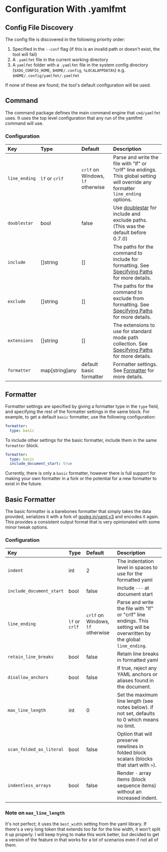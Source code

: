 # Configuration With .yamlfmt

## Config File Discovery

The config file is discovered in the following priority order:

1. Specified in the `--conf` flag (if this is an invalid path or doesn't exist, the tool will fail)
2. A `.yamlfmt` file in the current working directory
3. A `yamlfmt` folder with a `.yamlfmt` file in the system config directory (`$XDG_CONFIG_HOME`, `$HOME/.config`, `%LOCALAPPDATA%`) e.g. `$HOME/.config/yamlfmt/.yamlfmt`

If none of these are found, the tool's default configuration will be used.

## Command

The command package defines the main command engine that `cmd/yamlfmt` uses. It uses the top level configuration that any run of the yamlfmt command will use.

### Configuration

| Key                      | Type           | Default | Description |
|:-------------------------|:---------------|:--------|:------------|
| `line_ending`            | `lf` or `crlf` | `crlf` on Windows, `lf` otherwise | Parse and write the file with "lf" or "crlf" line endings. This global setting will override any formatter `line_ending` options. |
| `doublestar`             | bool           | false   | Use [doublestar](https://github.com/bmatcuk/doublestar) for include and exclude paths. (This was the default before 0.7.0) |
| `include`                | []string       | []      | The paths for the command to include for formatting. See [Specifying Paths][] for more details. |
| `exclude`                | []string       | []      | The paths for the command to exclude from formatting. See [Specifying Paths][] for more details. |
| `extensions`             | []string       | []      | The extensions to use for standard mode path collection. See [Specifying Paths][] for more details. |
| `formatter`              | map[string]any | default basic formatter | Formatter settings. See [Formatter](#formatter) for more details. |

## Formatter

Formatter settings are specified by giving a formatter type in the `type` field, and specifying the rest of the formatter settings in the same block. For example, to get a default `basic` formatter, use the following configuration:
```yaml
formatter:
  type: basic
```
To include other settings for the basic formatter, include them in the same `formatter` block.
```yaml
formatter:
  type: basic
  include_document_start: true
```
Currently, there is only a `basic` formatter, however there is full support for making your own formatter in a fork or the potential for a new formatter to exist in the future.

## Basic Formatter

The basic formatter is a barebones formatter that simply takes the data provided, serializes it with a fork of [gopkg.in/yaml.v3](https://www.github.com/braydonk/yaml) and encodes it again. This provides a consistent output format that is very opinionated with some minor tweak options.

### Configuration

| Key                      | Type           | Default | Description |
|:-------------------------|:---------------|:--------|:------------|
| `indent`                 | int            | 2       | The indentation level in spaces to use for the formatted yaml|
| `include_document_start` | bool           | false   | Include `---` at document start |
| `line_ending`            | `lf` or `crlf` | `crlf` on Windows, `lf` otherwise | Parse and write the file with "lf" or "crlf" line endings. This setting will be overwritten by the global `line_ending`. |
| `retain_line_breaks`     | bool           | false   | Retain line breaks in formatted yaml |
| `disallow_anchors`       | bool           | false   | If true, reject any YAML anchors or aliases found in the document. |
| `max_line_length`        | int            | 0       | Set the maximum line length (see notes below). if not set, defaults to 0 which means no limit. |
| `scan_folded_as_literal` | bool           | false   | Option that will preserve newlines in folded block scalars (blocks that start with `>`). |
| `indentless_arrays`      | bool           | false   | Render `-` array items (block sequence items) without an increased indent. |

### Note on `max_line_length`

It's not perfect; it uses the `best_width` setting from the yaml library. If there's a very long token that extends too far for the line width, it won't split it up properly. I will keep trying to make this work better, but decided to get a version of the feature in that works for a lot of scenarios even if not all of them.

[Specifying Paths]: ./paths.md
